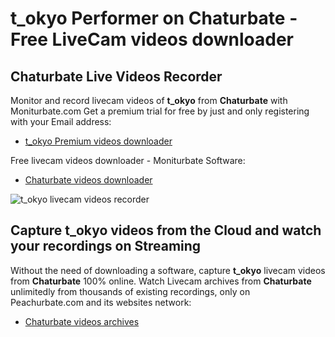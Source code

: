 # t_okyo Performer on Chaturbate - Free LiveCam videos downloader

## Chaturbate Live Videos Recorder

Monitor and record livecam videos of **t_okyo** from **Chaturbate** with Moniturbate.com
Get a premium trial for free by just and only registering with your Email address:
* [t_okyo Premium videos downloader](https://moniturbate.com/request-demo-licence-key.html)

Free livecam videos downloader - Moniturbate Software:
* [Chaturbate videos downloader](https://moniturbate.com/moniturbate-download-software.html)

![t_okyo livecam videos recorder](https://peachurnet.com/templates/moniturbate-software.png)


## Capture t_okyo videos from the Cloud and watch your recordings on Streaming

Without the need of downloading a software, capture **t_okyo** livecam videos from **Chaturbate** 100% online.
Watch Livecam archives from **Chaturbate** unlimitedly from thousands of existing recordings, only on Peachurbate.com and its websites network:
* [Chaturbate videos archives](https://peachurnet.com/)